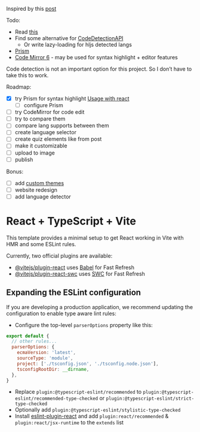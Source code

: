 


Inspired by this [post](https://www.linkedin.com/feed/update/urn:li:activity:7038076985461325824?updateEntityUrn=urn%3Ali%3Afs_feedUpdate%3A%28V2%2Curn%3Ali%3Aactivity%3A7038076985461325824%29)

Todo:
- Read [this](https://tsavo.medium.com/prismjs-highlightjs-codemirror-6-codedetectionapi-%EF%B8%8F-af99dc13d83b)
- Find some alternative for [CodeDetectionAPI](http://codedetectionapi.runtime.dev/) 
  - Or write lazy-loading for hljs detected langs
- [Prism](https://prismjs.com/)
- [Code Mirror 6](https://codemirror.net/6/) - may be used for syntax highlight + editor features

Code detection is not an important option for this project. So I don’t have to take this to work.


Roadmap:
- [x] try Prism for syntax highlight [Usage with react](https://reemus.dev/article/code-highlighting-in-react-using-prismjs)
  - [ ] configure Prism
- [ ] try CodeMirror for code edit
- [ ] try to compare them
- [ ] compare lang supports between them
- [ ] create language selector
- [ ] create quiz elements like from post
- [ ] make it customizable
- [ ] upload to image
- [ ] publish

Bonus:
- [ ] add [custom themes](https://github.com/PrismJS/prism-themes)
- [ ] website redesign
- [ ] add language detector

# React + TypeScript + Vite

This template provides a minimal setup to get React working in Vite with HMR and some ESLint rules.

Currently, two official plugins are available:

- [@vitejs/plugin-react](https://github.com/vitejs/vite-plugin-react/blob/main/packages/plugin-react/README.md) uses [Babel](https://babeljs.io/) for Fast Refresh
- [@vitejs/plugin-react-swc](https://github.com/vitejs/vite-plugin-react-swc) uses [SWC](https://swc.rs/) for Fast Refresh

## Expanding the ESLint configuration

If you are developing a production application, we recommend updating the configuration to enable type aware lint rules:

- Configure the top-level `parserOptions` property like this:

```js
export default {
  // other rules...
  parserOptions: {
    ecmaVersion: 'latest',
    sourceType: 'module',
    project: ['./tsconfig.json', './tsconfig.node.json'],
    tsconfigRootDir: __dirname,
  },
}
```

- Replace `plugin:@typescript-eslint/recommended` to `plugin:@typescript-eslint/recommended-type-checked` or `plugin:@typescript-eslint/strict-type-checked`
- Optionally add `plugin:@typescript-eslint/stylistic-type-checked`
- Install [eslint-plugin-react](https://github.com/jsx-eslint/eslint-plugin-react) and add `plugin:react/recommended` & `plugin:react/jsx-runtime` to the `extends` list
